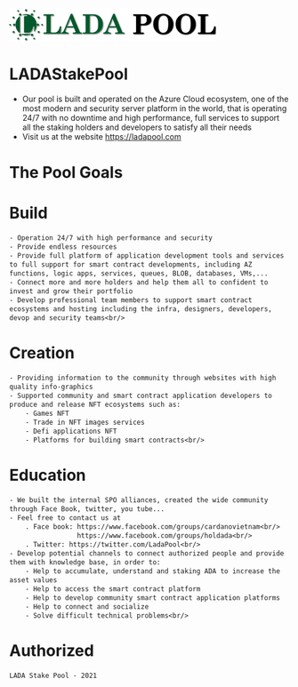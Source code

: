 
![LADA Stake Pool](images/LADAStakePool.jpg)

# LADAStakePool
- Our pool is built and operated on the Azure Cloud ecosystem, one of the most modern and security server platform in the world, that is operating 24/7 with no downtime and high performance, full services to support all the staking holders and developers to satisfy all their needs
- Visit us at the website https://ladapool.com

# The Pool Goals
# Build
    - Operation 24/7 with high performance and security
    - Provide endless resources
    - Provide full platform of application development tools and services to full support for smart contract developments, including AZ functions, logic apps, services, queues, BLOB, databases, VMs,...
    - Connect more and more holders and help them all to confident to invest and grow their portfolio
    - Develop professional team members to support smart contract ecosystems and hosting including the infra, designers, developers, devop and security teams<br/>
    
    
 # Creation
    - Providing information to the community through websites with high quality info-graphics
    - Supported community and smart contract application developers to produce and release NFT ecosystems such as:
        - Games NFT
        - Trade in NFT images services
        - Defi applications NFT
        - Platforms for building smart contracts<br/>
 
 # Education
    - We built the internal SPO alliances, created the wide community through Face Book, twitter, you tube...
    - Feel free to contact us at
        . Face book: https://www.facebook.com/groups/cardanovietnam<br/>
                     https://www.facebook.com/groups/holdada<br/>
        . Twitter: https://twitter.com/LadaPool<br/>
    - Develop potential channels to connect authorized people and provide them with knowledge base, in order to:
        - Help to accumulate, understand and staking ADA to increase the asset values
        - Help to access the smart contract platform
        - Help to develop community smart contract application platforms
        - Help to connect and socialize
        - Solve difficult technical problems<br/>
        
# Authorized
    LADA Stake Pool - 2021
        
        
        
                     
        
        

    
   
    





